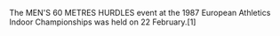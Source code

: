 The MEN'S 60 METRES HURDLES event at the 1987 European Athletics Indoor Championships was held on 22 February.[1]
